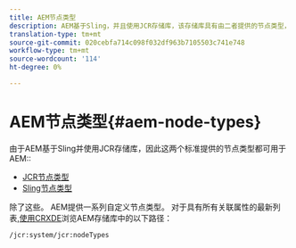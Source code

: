 ```yaml
---
title: AEM节点类型
description: AEM基于Sling，并且使用JCR存储库，该存储库具有由二者提供的节点类型，但AEM还提供一系列其自己的节点类型。
translation-type: tm+mt
source-git-commit: 020cebfa714c098f032df963b7105503c741e748
workflow-type: tm+mt
source-wordcount: '114'
ht-degree: 0%

---
```



# AEM节点类型{#aem-node-types}

由于AEM基于Sling并使用JCR存储库，因此这两个标准提供的节点类型都可用于AEM::

* [JCR节点类型](https://docs.adobe.com/content/docs/en/spec/jcr/2.0/3_Repository_Model.html#3.1.7-Node-Types)
* [Sling节点类型](https://cwiki.apache.org/confluence/display/SLING/Sling+Node+Types)

除了这些。 AEM提供一系列自定义节点类型。 对于具有所有关联属性的最新列表,[使用CRXDE](/help/implementing/developing/tools/crxde.md)浏览AEM存储库中的以下路径：

`/jcr:system/jcr:nodeTypes`
